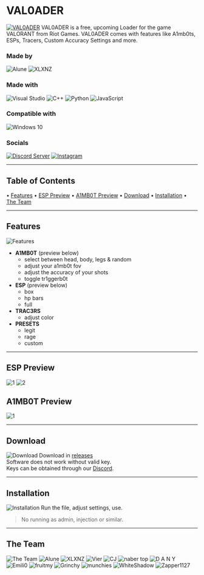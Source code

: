 # VAL0ADER
[![VAL0ADER](https://raw.githubusercontent.com/Lunahax/VAL0ADER/main/img/gh_header.jpg)](https://github.com/Lunahax/VAL0ADER)
VAL0ADER is a free, upcoming Loader for the game VALORANT from Riot Games. VAL0ADER comes with features like A1mb0ts, ESPs, Tracers, Custom Accuracy Settings and more.

### Made by
![Alune](https://img.shields.io/badge/Alune-%237289DA.svg?style=for-the-badge&logo=discord&logoColor=white)
![XLXNZ](https://img.shields.io/badge/XLXNZ-%237289DA.svg?style=for-the-badge&logo=discord&logoColor=white)

### Made with
![Visual Studio](https://img.shields.io/badge/Visual%20Studio-5C2D91.svg?style=for-the-badge&logo=visual-studio&logoColor=white)
![C++](https://img.shields.io/badge/c++-%2300599C.svg?style=for-the-badge&logo=c%2B%2B&logoColor=white)
![Python](https://img.shields.io/badge/python-3670A0?style=for-the-badge&logo=python&logoColor=ffdd54)
![JavaScript](https://img.shields.io/badge/javascript-%23323330.svg?style=for-the-badge&logo=javascript&logoColor=%23F7DF1E)

### Compatible with
![Windows 10](https://img.shields.io/badge/Windows-0078D6?style=for-the-badge&logo=windows&logoColor=white)

### Socials
[![Discord Server](https://img.shields.io/badge/Discord%20Server-%237289DA.svg?style=for-the-badge&logo=discord&logoColor=white)](https://discord.gg/A6Y9evNWBz)
[![Instagram](https://img.shields.io/badge/Instagram-%23E4405F.svg?style=for-the-badge&logo=Instagram&logoColor=white)](https://instagram.com/alune.xyz)

---

## Table of Contents
• [Features](https://github.com/Lunahax/VAL0ADER/blob/main/README.md#features)
• [ESP Preview](https://github.com/Lunahax/VAL0ADER/blob/main/README.md#esp-preview)
• [A1MB0T Preview](https://github.com/Lunahax/VAL0ADER/blob/main/README.md#a1mb0t-preview)
• [Download](https://github.com/Lunahax/VAL0ADER/blob/main/README.md#download)
• [Installation](https://github.com/Lunahax/VAL0ADER/blob/main/README.md#installation)
• [The Team](1https://github.com/Lunahax/VAL0ADER/blob/main/README.md#the-team)

---

## Features
![Features](https://raw.githubusercontent.com/Lunahax/VAL0ADER/main/img/gh_features.jpg)
- **A1MB0T** (preview below)
  - select between head, body, legs & random
  - adjust your a1mb0t fov
  - adjust the accuracy of your shots
  - toggle tr1ggerb0t
- **ESP** (preview below)
  - box
  - hp bars
  - full
- **TRAC3RS**
  - adjust color
- **PRESETS**
  - legit
  - rage
  - custom

---

## ESP Preview
![1](https://raw.githubusercontent.com/Lunahax/VAL0ADER/main/img/esp/Valorant_Screenshot_2022.08.12_-_17.40.03.98.png)
![2](https://raw.githubusercontent.com/Lunahax/VAL0ADER/main/img/esp/Valorant_Screenshot_2022.08.12_-_17.39.23.65.png)

## A1MB0T Preview
![1](https://github.com/Lunahax/VAL0ADER/blob/main/img/a1mb0t/a1m.gif?raw=true)

---

## Download
![Download](https://raw.githubusercontent.com/Lunahax/VAL0ADER/main/img/gh_download.jpg)
Download in [releases](https://github.com/Lunahax/VAL0ADER/releases)<br>
Software does not work without valid key.<br>
Keys can be obtained through our [Discord](https://discord.gg/A6Y9evNWBz).

---

## Installation
![Installation](https://raw.githubusercontent.com/Lunahax/VAL0ADER/main/img/gh_install.jpg)
Run the file, adjust settings, use.
> No running as admin, injection or similar.

---

## The Team
![The Team](https://raw.githubusercontent.com/Lunahax/VAL0ADER/main/img/gh_team.jpg)
![Alune](https://img.shields.io/badge/Alune-%237289DA.svg?style=for-the-badge&logo=discord&logoColor=white)
![XLXNZ](https://img.shields.io/badge/XLXNZ-%237289DA.svg?style=for-the-badge&logo=discord&logoColor=white)
![Vier](https://img.shields.io/badge/Vier-%237289DA.svg?style=for-the-badge&logo=discord&logoColor=white)
![CJ](https://img.shields.io/badge/CJ-%237289DA.svg?style=for-the-badge&logo=discord&logoColor=white)
![naber top](https://img.shields.io/badge/naber%20top-%237289DA.svg?style=for-the-badge&logo=discord&logoColor=white)
![D A N Y](https://img.shields.io/badge/D%20A%20N%20Y-%237289DA.svg?style=for-the-badge&logo=discord&logoColor=white)
![Emili0](https://img.shields.io/badge/Emili0-%237289DA.svg?style=for-the-badge&logo=discord&logoColor=white)
![fruitmy](https://img.shields.io/badge/fruitmy-%237289DA.svg?style=for-the-badge&logo=discord&logoColor=white)
![Grinchy](https://img.shields.io/badge/Grinchy-%237289DA.svg?style=for-the-badge&logo=discord&logoColor=white)
![munchies](https://img.shields.io/badge/munchies-%237289DA.svg?style=for-the-badge&logo=discord&logoColor=white)
![WhiteShadow](https://img.shields.io/badge/WhiteShadow-%237289DA.svg?style=for-the-badge&logo=discord&logoColor=white)
![Zapper1127](https://img.shields.io/badge/Zapper1127-%237289DA.svg?style=for-the-badge&logo=discord&logoColor=white)
